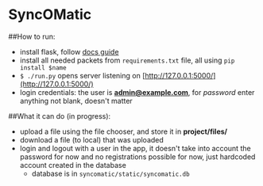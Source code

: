 SyncOMatic
==========

##How to run:

* install flask, follow [docs guide](http://flask.pocoo.org/docs/installation/#installation)
* install all needed packets from `requirements.txt` file, all using `pip install $name`
* `$ ./run.py` opens server listening on [http://127.0.0.1:5000/](http://127.0.0.1:5000/)
* login credentials: the user is **admin@example.com**, for *password* enter anything not blank, doesn't matter


##What it can do (in progress):

* upload a file using the file chooser, and store it in **project/files/**
* download a file (to local) that was uploaded
* login and logout with a user in the app, it doesn't take into account the password for now and
  no registrations possible for now, just hardcoded account created in the database
  * database is in `syncomatic/static/syncomatic.db`
